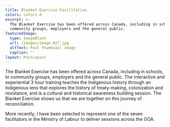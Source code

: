 ```yaml
---
title: Blanket Exercise Facilitation
colors: colors-d
excerpt: >-
  The Blanket Exercise has been offered across Canada, including in schools, to
  community groups, employers and the general public.
featuredImage:
  type: ImageBlock
  url: /images/image-027.jpg
  altText: Post thumbnail image
  caption: ''
layout: PostLayout
---
```

The Blanket Exercise has been offered across Canada, including in schools, to community groups, employers and the general public. The interactive and experiential 3 hour training teaches the Indigenous history through an Indigenous lens that explores the history of treaty-making, colonization and resistance, and is a cultural and historical awareness building session. The Blanket Exercise shows us that we are together on this journey of reconciliation.

More recently, I have been selected to represent one of the seven facilitators in the Ministry of Labour to deliver sessions across the GOA.